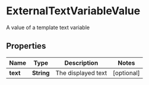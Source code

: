 

# ExternalTextVariableValue

A value of a template text variable

## Properties

| Name | Type | Description | Notes |
|------------ | ------------- | ------------- | -------------|
|**text** | **String** | The displayed text |  [optional] |



